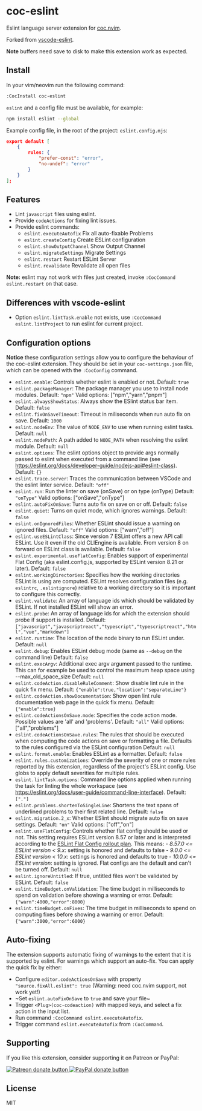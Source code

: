 # coc-eslint

Eslint language server extension for [coc.nvim](https://github.com/neoclide/coc.nvim).

Forked from [vscode-eslint](https://github.com/Microsoft/vscode-eslint).

**Note** buffers need save to disk to make this extension work as expected.

## Install

In your vim/neovim run the following command:

```sh
:CocInstall coc-eslint
```
`eslint` and a config file must be available, for example:

```sh
npm install eslint --global
```

Example config file, in the root of the project: `eslint.config.mjs`:

```json
export default [
	{
		rules: {
			"prefer-const": "error",
			"no-undef": "error"
		}
	}
];
```

## Features

- Lint `javascript` files using eslint.
- Provide `codeActions` for fixing lint issues.
- Provide eslint commands:
  - `eslint.executeAutofix` Fix all auto-fixable Problems
  - `eslint.createConfig` Create ESLint configuration
  - `eslint.showOutputChannel` Show Output Channel
  - `eslint.migrateSettings` Migrate Settings
  - `eslint.restart` Restart ESLint Server
  - `eslint.revalidate` Revalidate all open files

**Note:** eslint may not work with files just created, invoke `:CocCommand eslint.restart` on that case.

## Differences with vscode-eslint

- Option `eslint.lintTask.enable` not exists, use `:CocCommand eslint.lintProject` to run eslint for current project.

## Configuration options

**Notice** these configuration settings allow you to configure the behaviour of the coc-eslint extension. They should be set in your `coc-settings.json` file, which can be opened with the `:CocConfig` command.

- `eslint.enable`: Controls whether eslint is enabled or not.  Default: `true`
- `eslint.packageManager`: The package manager you use to install node modules.  Default: `"npm"`
    Valid options: ["npm","yarn","pnpm"]
- `eslint.alwaysShowStatus`: Always show the ESlint status bar item.  Default: `false`
- `eslint.fixOnSaveTimeout`: Timeout in miliseconds when run auto fix on save.  Default: `1000`
- `eslint.nodeEnv`: The value of `NODE_ENV` to use when running eslint tasks.  Default: `null`
- `eslint.nodePath`: A path added to `NODE_PATH` when resolving the eslint module.  Default: `null`
- `eslint.options`: The eslint options object to provide args normally passed to eslint when executed from a command line (see https://eslint.org/docs/developer-guide/nodejs-api#eslint-class).  Default: `{}`
- `eslint.trace.server`: Traces the communication between VSCode and the eslint linter service.  Default: `"off"`
- `eslint.run`: Run the linter on save (onSave) or on type (onType)  Default: `"onType"`
    Valid options: ["onSave","onType"]
- `eslint.autoFixOnSave`: Turns auto fix on save on or off.  Default: `false`
- `eslint.quiet`: Turns on quiet mode, which ignores warnings.  Default: `false`
- `eslint.onIgnoredFiles`: Whether ESLint should issue a warning on ignored files.  Default: `"off"`
    Valid options: ["warn","off"]
- `eslint.useESLintClass`: Since version 7 ESLint offers a new API call ESLint. Use it even if the old CLIEngine is available. From version 8 on forward on ESLint class is available.  Default: `false`
- `eslint.experimental.useFlatConfig`: Enables support of experimental Flat Config (aka eslint.config.js, supported by ESLint version 8.21 or later).  Default: `false`
- `eslint.workingDirectories`: Specifies how the working directories ESLint is using are computed. ESLint resolves configuration files (e.g. `eslintrc`, `.eslintignore`) relative to a working directory so it is important to configure this correctly.
- `eslint.validate`: An array of language ids which should be validated by ESLint. If not installed ESLint will show an error.
- `eslint.probe`: An array of language ids for which the extension should probe if support is installed.  Default: `["javascript","javascriptreact","typescript","typescriptreact","html","vue","markdown"]`
- `eslint.runtime`: The location of the node binary to run ESLint under.  Default: `null`
- `eslint.debug`: Enables ESLint debug mode (same as `--debug` on the command line)  Default: `false`
- `eslint.execArgv`: Additional exec argv argument passed to the runtime. This can for example be used to control the maximum heap space using --max_old_space_size  Default: `null`
- `eslint.codeAction.disableRuleComment`: Show disable lint rule in the quick fix menu.  Default: `{"enable":true,"location":"separateLine"}`
- `eslint.codeAction.showDocumentation`: Show open lint rule documentation web page in the quick fix menu.  Default: `{"enable":true}`
- `eslint.codeActionsOnSave.mode`: Specifies the code action mode. Possible values are 'all' and 'problems'.  Default: `"all"`
    Valid options: ["all","problems"]
- `eslint.codeActionsOnSave.rules`: The rules that should be executed when computing the code actions on save or formatting a file. Defaults to the rules configured via the ESLint configuration  Default: `null`
- `eslint.format.enable`: Enables ESLint as a formatter.  Default: `false`
- `eslint.rules.customizations`: Override the severity of one or more rules reported by this extension, regardless of the project's ESLint config. Use globs to apply default severities for multiple rules.
- `eslint.lintTask.options`: Command line options applied when running the task for linting the whole workspace (see https://eslint.org/docs/user-guide/command-line-interface).  Default: `["."]`
- `eslint.problems.shortenToSingleLine`: Shortens the text spans of underlined problems to their first related line.  Default: `false`
- `eslint.migration.2_x`: Whether ESlint should migrate auto fix on save settings.  Default: `"on"`
    Valid options: ["off","on"]
- `eslint.useFlatConfig`: Controls whether flat config should be used or not. This setting requires ESLint version 8.57 or later and is interpreted according to the [ESLint Flat Config rollout plan](https://eslint.org/blog/2023/10/flat-config-rollout-plans/). This means:   - *8.57.0 <= ESLint version < 9.x*: setting is honored and defaults to false - *9.0.0 <= ESLint version < 10.x*: settings is honored and defaults to true - *10.0.0 <= ESLint version*: setting is ignored. Flat configs are the default and can't be turned off.  Default: `null`
- `eslint.ignoreUntitled`: If true, untitled files won't be validated by ESLint.  Default: `false`
- `eslint.timeBudget.onValidation`: The time budget in milliseconds to spend on validation before showing a warning or error.  Default: `{"warn":4000,"error":8000}`
- `eslint.timeBudget.onFixes`: The time budget in milliseconds to spend on computing fixes before showing a warning or error.  Default: `{"warn":3000,"error":6000}`

## Auto-fixing

The extension supports automatic fixing of warnings to the extent that it is supported by eslint.
For warnings which support an auto-fix. You can apply the quick fix by either:

- Configure `editor.codeActionsOnSave` with property `"source.fixAll.eslint": true` (Warning: need coc.nvim support, not work yet!)
- ~Set `eslint.autoFixOnSave` to `true` and save your file~
- Trigger `<Plug>(coc-codeaction)` with mapped keys, and select a fix action in the input list.
- Run command `:CocCommand eslint.executeAutofix`.
- Trigger command `eslint.executeAutofix` from `:CocCommand`.

## Supporting

If you like this extension, consider supporting it on Patreon or PayPal:

<a href="https://www.patreon.com/chemzqm"><img src="https://c5.patreon.com/external/logo/become_a_patron_button.png" alt="Patreon donate button" /> </a>
<a href="https://www.paypal.com/paypalme/chezqm"><img src="https://werwolv.net/assets/paypal_banner.png" alt="PayPal donate button" /> </a>

## License

MIT
